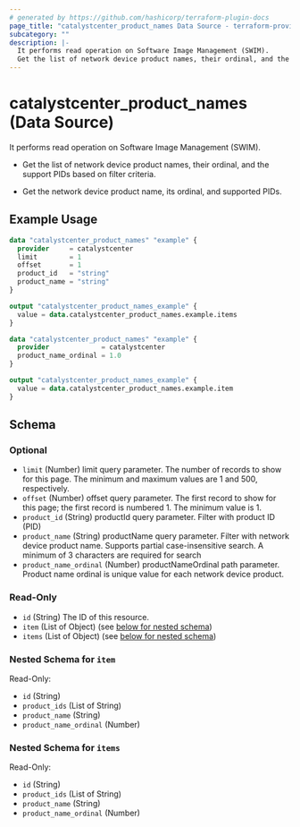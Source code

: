 ```yaml
---
# generated by https://github.com/hashicorp/terraform-plugin-docs
page_title: "catalystcenter_product_names Data Source - terraform-provider-catalystcenter"
subcategory: ""
description: |-
  It performs read operation on Software Image Management (SWIM).
  Get the list of network device product names, their ordinal, and the support PIDs based on filter criteria.Get the network device product name, its ordinal, and supported PIDs.
---
```


# catalystcenter_product_names (Data Source)

It performs read operation on Software Image Management (SWIM).

- Get the list of network device product names, their ordinal, and the support PIDs based on filter criteria.

- Get the network device product name, its ordinal, and supported PIDs.

## Example Usage

```terraform
data "catalystcenter_product_names" "example" {
  provider     = catalystcenter
  limit        = 1
  offset       = 1
  product_id   = "string"
  product_name = "string"
}

output "catalystcenter_product_names_example" {
  value = data.catalystcenter_product_names.example.items
}

data "catalystcenter_product_names" "example" {
  provider             = catalystcenter
  product_name_ordinal = 1.0
}

output "catalystcenter_product_names_example" {
  value = data.catalystcenter_product_names.example.item
}
```

<!-- schema generated by tfplugindocs -->
## Schema

### Optional

- `limit` (Number) limit query parameter. The number of records to show for this page. The minimum and maximum values are 1 and 500, respectively.
- `offset` (Number) offset query parameter. The first record to show for this page; the first record is numbered 1. The minimum value is 1.
- `product_id` (String) productId query parameter. Filter with product ID (PID)
- `product_name` (String) productName query parameter. Filter with network device product name. Supports partial case-insensitive search. A minimum of 3 characters are required for search
- `product_name_ordinal` (Number) productNameOrdinal path parameter. Product name ordinal is unique value for each network device product.

### Read-Only

- `id` (String) The ID of this resource.
- `item` (List of Object) (see [below for nested schema](#nestedatt--item))
- `items` (List of Object) (see [below for nested schema](#nestedatt--items))

<a id="nestedatt--item"></a>
### Nested Schema for `item`

Read-Only:

- `id` (String)
- `product_ids` (List of String)
- `product_name` (String)
- `product_name_ordinal` (Number)


<a id="nestedatt--items"></a>
### Nested Schema for `items`

Read-Only:

- `id` (String)
- `product_ids` (List of String)
- `product_name` (String)
- `product_name_ordinal` (Number)
